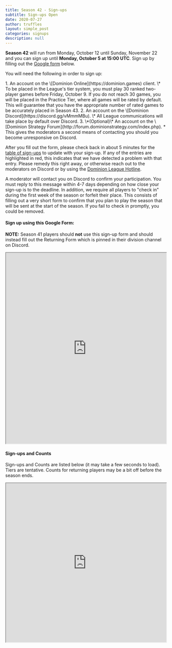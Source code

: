 ```yaml
---
title: Season 42 - Sign-ups
subtitle: Sign-ups Open
date: 2020-07-27
author: truffles
layout: simple_post
categories: signups
description: null
---
```

**Season 42** will run from Monday, October 12 until Sunday, November 22 and you can sign up until **Monday, October 5 at 15:00 UTC**. Sign up by filling out the [Google form](#sign-up-using-this-google-form) below.

You will need the following in order to sign up:

<div class="instructions-div" markdown="1">
1. An account on the \[Dominion Online](https://dominion.games) client.
\* To be placed in the League's tier system, you must play 30 ranked two-player games before Friday, October 9. If you do not reach 30 games, you will be placed in the Practice Tier, where all games will be rated by default. This will guarantee that you have the appropriate number of rated games to be accurately placed in Season 43.
2. An account on the \[Dominion Discord](https://discord.gg/vMmmMBu).
\* All League communications will take place by default over Discord.
3. \*(Optional)\* An account on the \[Dominion Strategy Forum](http://forum.dominionstrategy.com/index.php).
* This gives the moderators a second means of contacting you should you become unresponsive on Discord.
</div>

After you fill out the form, please check back in about 5 minutes for the [table of sign-ups](#sign-ups-and-counts) to update with your sign-up. If any of the entries are highlighted in red, this indicates that we have detected a problem with that entry. Please remedy this right away, or otherwise reach out to the moderators on Discord or by using the [Dominion League Hotline](http://tinyurl.com/dominion-league-hotline).

A moderator will contact you on Discord to confirm your participation. You must reply to this message within 4-7 days depending on how close your sign-up is to the deadline. In addition, we require all players to "check in" during the first week of the season or forfeit their place. This consists of filling out a very short form to confirm that you plan to play the season that will be sent at the start of the season. If you fail to check in promptly, you could be removed.

#### Sign up using this Google Form:

**NOTE:** Season 41 players should **not** use this sign-up form and should instead fill out the Returning Form which is pinned in their division channel on Discord.
<br>

<div class="sheets">
  <iframe src="https://docs.google.com/forms/d/e/1FAIpQLSc0fU8PZoUhNHebcBrr9gEEOkshvr5uQfvHeuSexRKmrq1ShQ/viewform?embedded=true" width="100%" height="600">Loading…</iframe>
</div>

#### Sign-ups and Counts

Sign-ups and Counts are listed below (it may take a few seconds to load).
<br>
Tiers are tentative. Counts for returning players may be a bit off before the season ends.

<div class="sheets">
  <iframe src="https://docs.google.com/spreadsheets/d/e/2PACX-1vTlEg6QnwwH2bc1_BcJxBDCvVYyUWDA4fjUdFynomAglR3KCbzHLdKUZ-jLMNtMuIZy98h8x9FDDK65/pubhtml?gid=947503377" height="500" width="100%">Loading...</iframe>
</div>